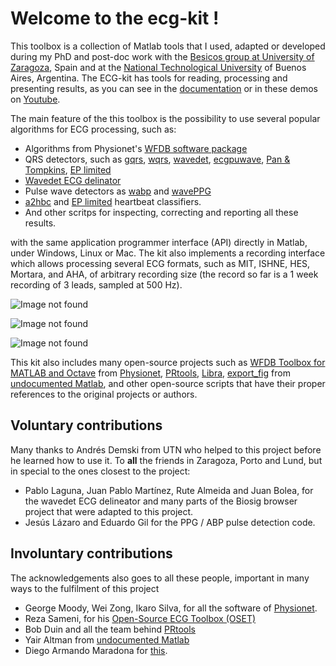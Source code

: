 # Welcome to the ecg-kit !

This toolbox is a collection of Matlab tools that I used, adapted or developed during my PhD and post-doc work with the [Besicos group at University of Zaragoza](http://diec.unizar.es/~laguna/personal/), Spain and at the [National Technological University](http://www.electron.frba.utn.edu.ar/) of Buenos Aires, Argentina. The ECG-kit has tools for reading, processing and presenting results, as you can see in the [documentation](http://ecg-kit.readthedocs.org/en/latest/index.html) or in these demos on [Youtube](https://www.youtube.com/watch?v=8lJtkGhrqFw&list=PLlD2eDv5CIe9sA2atmnb-DX48FIRG46z7&index=1).

The main feature of the this toolbox is the possibility to use several popular algorithms for ECG processing, such as:

* Algorithms from Physionet's [WFDB software package](http://physionet.org/physiotools/wfdb.shtml)
* QRS detectors, such as [gqrs](http://www.physionet.org/physiotools/wag/gqrs-1.htm), [wqrs](http://www.physionet.org/physiotools/wag/gqrs-1.htm), [wavedet](http://diec.unizar.es/~laguna/personal/publicaciones/wavedet_tbme04.pdf), [ecgpuwave](http://www.physionet.org/physiotools/ecgpuwave/), [Pan & Tompkins](http://ieeexplore.ieee.org/xpl/articleDetails.jsp?reload=true&arnumber=4122029), [EP limited](http://www.eplimited.com/confirmation.htm)
* [Wavedet ECG delinator](http://diec.unizar.es/~laguna/personal/publicaciones/wavedet_tbme04.pdf)
* Pulse wave detectors as [wabp](http://www.physionet.org/physiotools/wag/wabp-1.htm) and [wavePPG](http://dx.doi.org/10.1109/JBHI.2013.2267096)
* [a2hbc](https://code.google.com/p/a2hbc/) and [EP limited](http://www.eplimited.com/confirmation.htm) heartbeat classifiers.
* And other scritps for inspecting, correcting and reporting all these results. 

with the same application programmer interface (API) directly in Matlab, under Windows, Linux or Mac. The kit also implements a recording interface which allows processing several ECG formats, such as MIT, ISHNE, HES, Mortara, and AHA, of arbitrary recording size (the record so far is a 1 week recording of 3 leads, sampled at 500 Hz).

![Image not found](http://ecg-kit.readthedocs.org/en/latest/_images/ex_ABP_PPG_Registro_01M_full_Pagina_05.png)

![Image not found](http://ecg-kit.readthedocs.org/en/latest/_images/QRS_corrector.PNG)

![Image not found](http://ecg-kit.readthedocs.org/en/latest/_images/208_full_14.png)

This kit also includes many open-source projects such as [WFDB Toolbox for MATLAB and Octave](http://physionet.org/physiotools/matlab/wfdb-app-matlab/) from [Physionet](http://physionet.org/), [PRtools](http://prtools.org/), [Libra](https://wis.kuleuven.be/stat/robust/LIBRA), [export_fig](http://undocumentedmatlab.com/blog/export_fig) from [undocumented Matlab](http://undocumentedmatlab.com/), and other open-source scripts that have their proper references to the original projects or authors.

## Voluntary contributions
Many thanks to Andrés Demski from UTN who helped to this project before he learned how to use it. To **all** the friends in Zaragoza, Porto and Lund, but in special to the ones closest to the project:

* Pablo Laguna, Juan Pablo Martínez, Rute Almeida and Juan Bolea, for the wavedet ECG delineator and many parts of the Biosig browser project that were adapted to this project. 
* Jesús Lázaro and Eduardo Gil for the PPG / ABP pulse detection code.

## Involuntary contributions
The acknowledgements also goes to all these people, important in many ways to the fulfilment of this project

* George Moody, Wei Zong, Ikaro Silva, for all the software of [Physionet](http://physionet.org/).
* Reza Sameni, for his [Open-Source ECG Toolbox (OSET)](http://www.oset.ir)
* Bob Duin and all the team behind [PRtools](http://prtools.org/)
* Yair Altman from [undocumented Matlab](http://undocumentedmatlab.com/)
* Diego Armando Maradona for [this](https://github.com/marianux/ecg-kit/blob/master/common/genio_inspirador.jpeg?raw=true).


